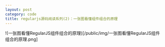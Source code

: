 ```yaml
---
layout: post
category: code
title: regularjs源码阅读系列(2)：一张图看懂组件组合的原理
---
```


!(一张图看懂RegularJS组件组合的原理)[/public/img/一张图看懂RegularJS组件组合的原理.png]
